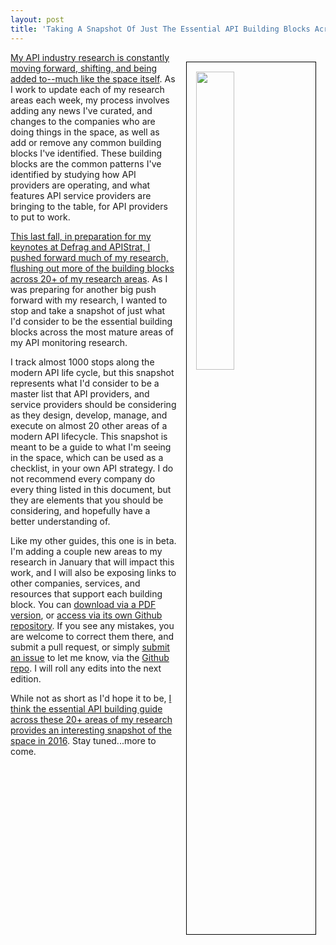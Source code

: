 ```yaml
---
layout: post
title: 'Taking A Snapshot Of Just The Essential API Building Blocks Across My Research'
---
```

<p><a href="http://apis.how/3logs6w2yo"><img style="margin: 15px; padding: 15px; border: 1px solid #000;" src="http://essential.apievangelist.com/images/essential-api-building-blocks-covershot.png" alt="" width="35%" align="right" /></a></p>
<p><a href="http://apievangelist.com/">My API industry research is constantly moving forward, shifting, and being added to--much like the space itself</a>. As I work to update each of my research areas each week, my process involves adding any news I've curated, and changes to the companies who are doing things in the space, as well as add or remove any common building blocks I've identified. These building blocks are the common patterns I've identified by studying how API providers are operating, and what features API service providers are bringing to the table, for API providers to put to work.</p>
<p><a href="http://apievangelist.com/2015/11/29/the-api-lifecycle-my-talk-from-defrag-and-apistrat/">This last fall, in preparation for my keynotes at Defrag and APIStrat, I pushed forward much of my research, flushing out more of the building blocks across 20+ of my research areas</a>. As I was preparing for another big push forward with my research, I wanted to stop and take a snapshot of just what I'd consider to be the essential building blocks across the most mature areas of my API monitoring research.</p>
<p>I track almost 1000 stops along the modern API life cycle, but this snapshot represents what I'd consider to be a master list that API providers, and service providers should be considering as they design, develop, manage, and execute on almost 20 other areas of a modern API lifecycle. This snapshot is meant to be a guide to what I'm seeing in the space, which can be used as a checklist, in your own API strategy. I do not recommend every company do every thing listed in this document, but they are elements that you should be considering, and hopefully have a better understanding of.</p>
<p>Like my other guides, this one is in beta. I'm adding a couple new areas to my research in January that will impact this work, and I will also be exposing links to other companies, services, and resources that support each building block. You can <a href="http://apis.how/3logs6w2yo">download via a PDF version</a>, or <a href="http://essential.apievangelist.com/">access via its own Github repository</a>. If you see any mistakes, you are welcome to correct them there, and submit a pull request, or simply <a href="https://github.com/api-evangelist/essential-building-blocks/issues">submit an issue</a> to let me know, via the <a href="https://github.com/api-evangelist/essential-building-blocks">Github repo</a>. I will roll any edits into the next edition.</p>
<p>While not as short as I'd hope it to be, <a href="http://essential.apievangelist.com/">I think the essential API building guide across these 20+ areas of my research provides an interesting snapshot of the space in 2016</a>. Stay tuned...more to come.</p>